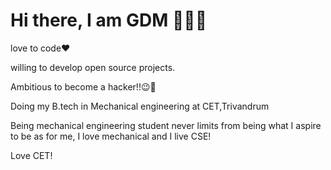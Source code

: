# Hi there, I am GDM 👋😎😁

 
 
 love to code❤



willing to develop open source projects.




Ambitious to become a hacker!!😉👾
 
 

Doing my B.tech in Mechanical engineering at CET,Trivandrum

Being mechanical engineering student never limits from being what I aspire to be as for me, I love mechanical and I live CSE!

Love CET!
